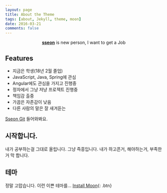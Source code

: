 ```yaml
---
layout: page
title: About the Theme
tags: [about, Jekyll, theme, moon]
date: 2016-03-21
comments: false
---
```


<center><a href="https://seonhyungjo.github.io/"><b>sseon</b></a> is new person, I want to get a Job</center>

## Features
* 지금은 학생(18년 2월 졸업)
* JavaScript, Java, Spring에 관심
* Angular에도 관심을 가지고 진행중
* 정자에서 그냥 저냥 프로젝트 진행중
* 책임감 출중
* 가끔은 자존감이 낮음
* 다른 사람의 말은 잘 새겨듣는

[Sseon Git](https://seonhyungjo.github.io/) 들어와봐요.

## 시작합니다.
내가 공부하는걸 그대로 올립니다. 그냥 즉흥입니다. 내가 하고픈거, 해야하는거, 부족한거 막 합니다. 


## 테마
정말 고맙습니다. 이런 이쁜 테마를...
[Install Moon](https://github.com/TaylanTatli/Moon){: .btn}
